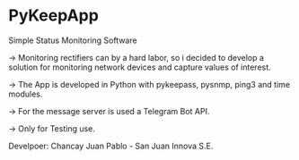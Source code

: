 # PyKeepApp

Simple Status Monitoring Software

  -> Monitoring rectifiers can by a hard labor, so i decided to develop a solution for monitoring network devices and capture values of interest.
  
  -> The App is developed in Python with pykeepass, pysnmp, ping3 and time modules.

  -> For the message server is used a Telegram Bot API.

  -> Only for Testing use.

Develpoer: Chancay Juan Pablo - San Juan Innova S.E.
